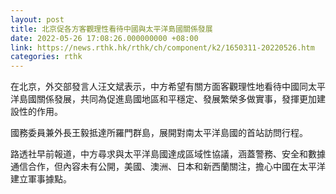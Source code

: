 ```yaml
---
layout: post
title: 北京促各方客觀理性看待中國與太平洋島國關係發展
date: 2022-05-26 17:08:26.000000000 +08:00
link: https://news.rthk.hk/rthk/ch/component/k2/1650311-20220526.htm
categories: rthk
---
```


在北京，外交部發言人汪文斌表示，中方希望有關方面客觀理性地看待中國同太平洋島國關係發展，共同為促進島國地區和平穩定、發展繁榮多做實事，發揮更加建設性的作用。

國務委員兼外長王毅抵達所羅門群島，展開對南太平洋島國的首站訪問行程。

路透社早前報道，中方尋求與太平洋島國達成區域性協議，涵蓋警務、安全和數據通信合作，但內容未有公開，美國、澳洲、日本和新西蘭關注，擔心中國在太平洋建立軍事據點。

